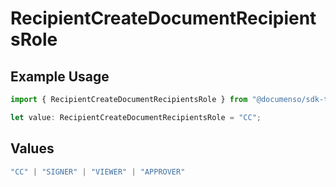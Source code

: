 # RecipientCreateDocumentRecipientsRole

## Example Usage

```typescript
import { RecipientCreateDocumentRecipientsRole } from "@documenso/sdk-typescript/models/operations";

let value: RecipientCreateDocumentRecipientsRole = "CC";
```

## Values

```typescript
"CC" | "SIGNER" | "VIEWER" | "APPROVER"
```